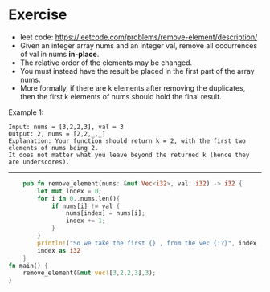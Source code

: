 # Exercise

- leet code: https://leetcode.com/problems/remove-element/description/
- Given an integer array nums and an integer val, remove all occurrences of val in nums **in-place**.
- The relative order of the elements may be changed.
- You must instead have the result be placed in the first part of the array nums.
- More formally, if there are k elements after removing the duplicates, then the first k elements of nums should hold the final result.

Example 1:

```
Input: nums = [3,2,2,3], val = 3
Output: 2, nums = [2,2,_,_]
Explanation: Your function should return k = 2, with the first two elements of nums being 2.
It does not matter what you leave beyond the returned k (hence they are underscores).
```

---

```rust
    pub fn remove_element(nums: &mut Vec<i32>, val: i32) -> i32 {
        let mut index = 0;
        for i in 0..nums.len(){
            if nums[i] != val {
                nums[index] = nums[i];
                index += 1;
            }
        }
        println!("So we take the first {} , from the vec {:?}", index , nums);
        index as i32
    }
fn main() {
    remove_element(&mut vec![3,2,2,3],3);
}
```
